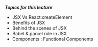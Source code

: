***Topics for this lecture***

<ul>
    <li>JSX Vs React.createElement</li>
    <li>Benefits of JSX</li>
    <li>Behind the scenes of JSX</li>
    <li>Babel & parcel role in JSX</li>
    <li>Components : Functional Components</li>
</ul>



